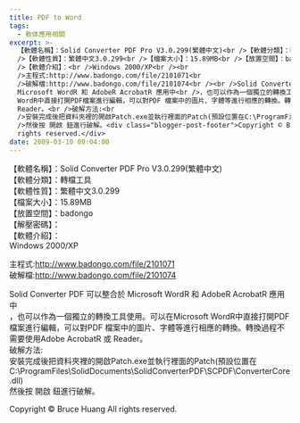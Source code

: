 ```yaml
---
title: PDF to Word
tags:
  - 軟体應用相關
excerpt: >-
  【軟體名稱】：Solid Converter PDF Pro V3.0.299(繁體中文)<br />【軟體分類】：轉檔工具<br
  />【軟體性質】：繁體中文3.0.299<br />【檔案大小】：15.89MB<br />【放置空間】：badongo<br />【解壓密碼】：<br
  />【軟體介紹】：<br />Windows 2000/XP<br /><br
  />主程式:http://www.badongo.com/file/2101071<br
  />破解檔:http://www.badongo.com/file/2101074<br /><br />Solid Converter PDF 可以整合於
  Microsoft WordR 和 AdobeR AcrobatR 應用中<br />，也可以作為一個獨立的轉換工具使用。可以在Microsoft
  WordR中直接打開PDF檔案進行編輯，可以對PDF 檔案中的圖片、字體等進行相應的轉換。轉換過程不需要使用Adobe AcrobatR 或
  Reader。<br />破解方法:<br
  />安裝完成後把資料夾裡的開啟Patch.exe並執行裡面的Patch(預設位置在C:\ProgramFiles\SolidDocuments\SolidConverterPDF\SCPDF\ConverterCore.dll)<br
  />然後按 開啟 鈕進行破解。<div class="blogger-post-footer">Copyright © Bruce Huang All
  rights reserved.</div>
date: 2009-03-10 00:04:00
---
```


【軟體名稱】：Solid Converter PDF Pro V3.0.299(繁體中文)  
【軟體分類】：轉檔工具  
【軟體性質】：繁體中文3.0.299  
【檔案大小】：15.89MB  
【放置空間】：badongo  
【解壓密碼】：  
【軟體介紹】：  
Windows 2000/XP  
  
主程式:http://www.badongo.com/file/2101071  
破解檔:http://www.badongo.com/file/2101074  
  
Solid Converter PDF 可以整合於 Microsoft WordR 和 AdobeR AcrobatR 應用中  
，也可以作為一個獨立的轉換工具使用。可以在Microsoft WordR中直接打開PDF檔案進行編輯，可以對PDF 檔案中的圖片、字體等進行相應的轉換。轉換過程不需要使用Adobe AcrobatR 或 Reader。  
破解方法:  
安裝完成後把資料夾裡的開啟Patch.exe並執行裡面的Patch(預設位置在C:\\ProgramFiles\\SolidDocuments\\SolidConverterPDF\\SCPDF\\ConverterCore.dll)  
然後按 開啟 鈕進行破解。

Copyright © Bruce Huang All rights reserved.
<!-- more -->
